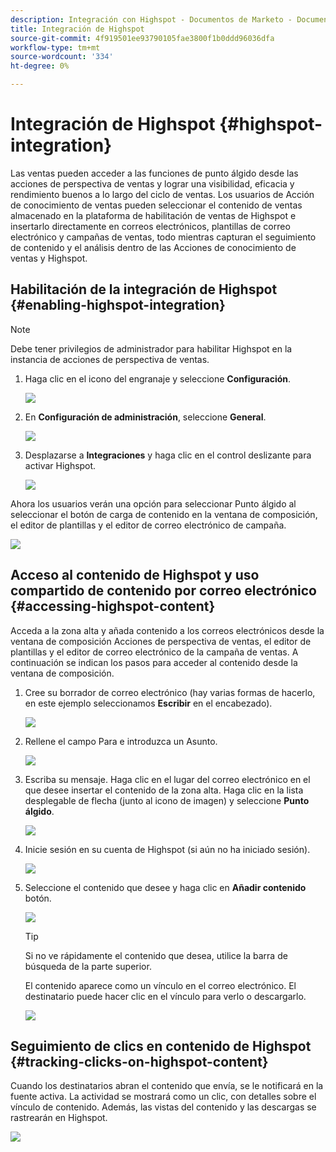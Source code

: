 ```yaml
---
description: Integración con Highspot - Documentos de Marketo - Documentación del producto
title: Integración de Highspot
source-git-commit: 4f919501ee93790105fae3800f1b0ddd96036dfa
workflow-type: tm+mt
source-wordcount: '334'
ht-degree: 0%

---
```


# Integración de Highspot {#highspot-integration}

Las ventas pueden acceder a las funciones de punto álgido desde las acciones de perspectiva de ventas y lograr una visibilidad, eficacia y rendimiento buenos a lo largo del ciclo de ventas. Los usuarios de Acción de conocimiento de ventas pueden seleccionar el contenido de ventas almacenado en la plataforma de habilitación de ventas de Highspot e insertarlo directamente en correos electrónicos, plantillas de correo electrónico y campañas de ventas, todo mientras capturan el seguimiento de contenido y el análisis dentro de las Acciones de conocimiento de ventas y Highspot.

## Habilitación de la integración de Highspot {#enabling-highspot-integration}

>[!NOTE]
>
>Debe tener privilegios de administrador para habilitar Highspot en la instancia de acciones de perspectiva de ventas.

1. Haga clic en el icono del engranaje y seleccione **Configuración**.

   ![](assets/highspot-integration-1.png)

1. En **Configuración de administración**, seleccione **General**.

   ![](assets/highspot-integration-2.png)

1. Desplazarse a **Integraciones** y haga clic en el control deslizante para activar Highspot.

   ![](assets/highspot-integration-3.png)

Ahora los usuarios verán una opción para seleccionar Punto álgido al seleccionar el botón de carga de contenido en la ventana de composición, el editor de plantillas y el editor de correo electrónico de campaña.

![](assets/highspot-integration-4.png)

## Acceso al contenido de Highspot y uso compartido de contenido por correo electrónico {#accessing-highspot-content}

Acceda a la zona alta y añada contenido a los correos electrónicos desde la ventana de composición Acciones de perspectiva de ventas, el editor de plantillas y el editor de correo electrónico de la campaña de ventas. A continuación se indican los pasos para acceder al contenido desde la ventana de composición.

1. Cree su borrador de correo electrónico (hay varias formas de hacerlo, en este ejemplo seleccionamos **Escribir** en el encabezado).

   ![](assets/highspot-integration-5.png)

1. Rellene el campo Para e introduzca un Asunto.

   ![](assets/highspot-integration-6.png)

1. Escriba su mensaje. Haga clic en el lugar del correo electrónico en el que desee insertar el contenido de la zona alta. Haga clic en la lista desplegable de flecha (junto al icono de imagen) y seleccione **Punto álgido**.

   ![](assets/highspot-integration-7.png)

1. Inicie sesión en su cuenta de Highspot (si aún no ha iniciado sesión).

   ![](assets/highspot-integration-8.png)

1. Seleccione el contenido que desee y haga clic en **Añadir contenido** botón.

   ![](assets/highspot-integration-9.png)

   >[!TIP]
   >
   >Si no ve rápidamente el contenido que desea, utilice la barra de búsqueda de la parte superior.

   El contenido aparece como un vínculo en el correo electrónico. El destinatario puede hacer clic en el vínculo para verlo o descargarlo.

   ![](assets/highspot-integration-10.png)

## Seguimiento de clics en contenido de Highspot {#tracking-clicks-on-highspot-content}

Cuando los destinatarios abran el contenido que envía, se le notificará en la fuente activa. La actividad se mostrará como un clic, con detalles sobre el vínculo de contenido. Además, las vistas del contenido y las descargas se rastrearán en Highspot.

![](assets/highspot-integration-11.png)
